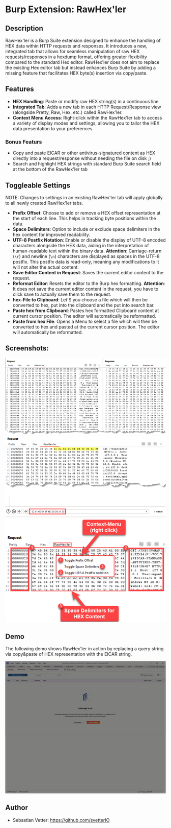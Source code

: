 # Burp Extension: RawHex'ler

## Description
RawHex'ler is a Burp Suite extension designed to enhance the handling of HEX data within HTTP requests and responses.
It introduces a new, integrated tab that allows for seamless manipulation of raw HEX requests/responses in a hexdump format, offering greater flexibility compared to the standard Hex editor.
RawHex'ler does not aim to replace the existing Hex editor tab but instead enhances Burp Suite by adding a missing feature that facilitates HEX byte(s) insertion via copy/paste.

## Features

- **HEX Handling**: Paste or modify raw HEX string(s) in a continuous line
- **Integrated Tab**: Adds a new tab in each HTTP Request/Response view (alongside Pretty, Raw, Hex, etc.) called RawHex'ler.
- **Context Menu Access**: Right-click within the RawHex'ler tab to access a variety of display modes and settings, allowing you to tailor the HEX data presentation to your preferences.

### Bonus Featurs

- Copy and paste EICAR or other antivirus-signatured content as HEX directly into a request/response without needing the file on disk ;)
- Search and highlight HEX strings with standard Burp Suite search field at the bottom of the RawHex'ler tab

## Toggleable Settings

NOTE: Changes to settings in an existing RawHex'ler tab will apply globally to all newly created RawHex'ler tabs.

- **Prefix Offset**: Choose to add or remove a HEX offset representation at the start of each line. This helps in tracking byte positions within the data.
- **Space Delimiters**: Option to include or exclude space delimiters in the hex content for improved readability.
- **UTF-8 Postfix Notation**: Enable or disable the display of UTF-8 encoded characters alongside the HEX data, aiding in the interpretation of human-readable text within the binary data.
  **Attention**: Carriage-return (`\r`) and newline (`\n`) characters are displayed as spaces in the UTF-8 postfix. This postfix data is read-only, meaning any modifications to it will not alter the actual content.
- **Save Editor Content in Request**: Saves the current editor content to the request.
- **Reformat Editor**: Resets the editor to the Burp hex formatting. 
   **Attention**: It does not save the current editor content in the request, you have to click save to actually save them to the request.
- **hex-File to Clipboard**: Let'S you choose a file which will then be converted to hex, put into the clipboard and the put into search bar.
- **Paste hex from Clipboard**: Pastes hex formatted Clipboard content at current cursor position. The editor will automatically be reformatted.
- **Paste from hex File**: Opens a Menu to select a file which will then be converted to hex and pasted at the current cursor position. The editor will automatically be reformatted.

## Screenshots:

![Request and Response in RawHex'ler](request_response_RawHex-ler.png)
![Searching with HEX values in RawHex'ler](search_HEX_RawHex-ler.png)
![Context-Menu in RawHex'ler](contextmenu.png)

## Demo

The following demo shows RawHex'ler in action by replacing a query string via copy&paste of HEX representation with the EICAR string.

![Demo](RawHex-ler_in_action.gif)

## Author

- Sebastian Vetter: https://github.com/svetterIO
